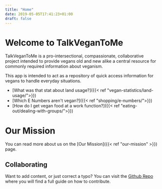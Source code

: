 ```yaml
---
title: "Home"
date: 2019-05-05T17:41:23+01:00
draft: false
---
```



# Welcome to TalkVeganToMe

TalkVeganToMe is a pro-intersectional, compassionate, collaborative project intended to provide vegans old and new alike a central resource for commonly required information about veganism.  

This app is intended to act as a repository of quick access information for vegans to handle everyday situations.

- [What was that stat about land usage?]({{< ref "vegan-statistics/land-usage/">}})
- [Which E Numbers aren't vegan?]({{< ref "shopping/e-numbers/">}})
- [How do I get vegan food at a work function?]({{< ref "eating-out/dealing-with-groups/">}})

# Our Mission

You can read more about us on the [Our Mission]({{< ref "our-mission" >}}) page.

## Collaborating

Want to add content, or just correct a typo? You can visit the [Github Repo](https://github.com/talkvegantome/talkvegan-hugo) where you will find a full guide on how to contribute.
